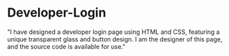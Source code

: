 # Developer-Login
"I have designed a developer login page using HTML and CSS, featuring a unique transparent glass and button design. I am the designer of this page, and the source code is available for use."
